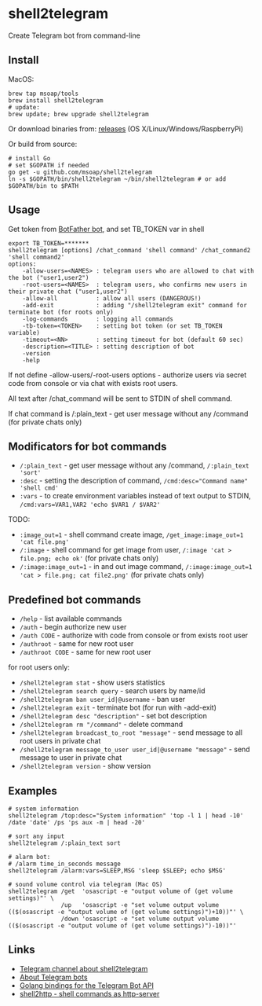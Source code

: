 shell2telegram
==============

Create Telegram bot from command-line

Install
-------

MacOS:

    brew tap msoap/tools
    brew install shell2telegram
    # update:
    brew update; brew upgrade shell2telegram

Or download binaries from: [releases](https://github.com/msoap/shell2telegram/releases) (OS X/Linux/Windows/RaspberryPi)

Or build from source:

    # install Go
    # set $GOPATH if needed
    go get -u github.com/msoap/shell2telegram
    ln -s $GOPATH/bin/shell2telegram ~/bin/shell2telegram # or add $GOPATH/bin to $PATH

Usage
-----

Get token from [BotFather bot](https://telegram.me/BotFather), and set TB_TOKEN var in shell

    export TB_TOKEN=*******
    shell2telegram [options] /chat_command 'shell command' /chat_command2 'shell command2'
    options:
        -allow-users=<NAMES> : telegram users who are allowed to chat with the bot ("user1,user2")
        -root-users=<NAMES>  : telegram users, who confirms new users in their private chat ("user1,user2")
        -allow-all           : allow all users (DANGEROUS!)
        -add-exit            : adding "/shell2telegram exit" command for terminate bot (for roots only)
        -log-commands        : logging all commands
        -tb-token=<TOKEN>    : setting bot token (or set TB_TOKEN variable)
        -timeout=<NN>        : setting timeout for bot (default 60 sec)
        -description=<TITLE> : setting description of bot
        -version
        -help

If not define -allow-users/-root-users options - authorize users via secret code from console or via chat with exists root users.

All text after /chat_command will be sent to STDIN of shell command.

If chat command is /:plain_text - get user message without any /command (for private chats only)

Modificators for bot commands
-----------------------------

  * `/:plain_text` - get user message without any /command, `/:plain_text 'sort'`
  * `:desc` - setting the description of command, `/cmd:desc="Command name" 'shell cmd'`
  * `:vars` - to create environment variables instead of text output to STDIN, `/cmd:vars=VAR1,VAR2 'echo $VAR1 / $VAR2'`

TODO:

  * `:image_out=1` - shell command create image, `/get_image:image_out=1 'cat file.png'`
  * `/:image` - shell command for get image from user, `/:image 'cat > file.png; echo ok'` (for private chats only)
  * `/:image:image_out=1` - in and out image command, `/:image:image_out=1 'cat > file.png; cat file2.png'` (for private chats only)

Predefined bot commands
-----------------------

  * `/help` - list available commands
  * `/auth` - begin authorize new user
  * `/auth CODE` - authorize with code from console or from exists root user
  * `/authroot` - same for new root user
  * `/authroot CODE` - same for new root user

for root users only:

  * `/shell2telegram stat` - show users statistics
  * `/shell2telegram search query` - search users by name/id
  * `/shell2telegram ban user_id|@username` - ban user
  * `/shell2telegram exit` - terminate bot (for run with -add-exit)
  * `/shell2telegram desc "description"` - set bot description
  * `/shell2telegram rm "/command"` - delete command
  * `/shell2telegram broadcast_to_root "message"` - send message to all root users in private chat
  * `/shell2telegram message_to_user user_id|@username "message"` - send message to user in private chat
  * `/shell2telegram version` - show version

Examples
--------

    # system information
    shell2telegram /top:desc="System information" 'top -l 1 | head -10' /date 'date' /ps 'ps aux -m | head -20'
    
    # sort any input
    shell2telegram /:plain_text sort
    
    # alarm bot:
    # /alarm time_in_seconds message
    shell2telegram /alarm:vars=SLEEP,MSG 'sleep $SLEEP; echo $MSG'
    
    # sound volume control via telegram (Mac OS)
    shell2telegram /get  'osascript -e "output volume of (get volume settings)"' \
                   /up   'osascript -e "set volume output volume (($(osascript -e "output volume of (get volume settings)")+10))"' \
                   /down 'osascript -e "set volume output volume (($(osascript -e "output volume of (get volume settings)")-10))"'

Links
-----

  * [Telegram channel about shell2telegram](https://telegram.me/shell2telegram)
  * [About Telegram bots](https://core.telegram.org/bots)
  * [Golang bindings for the Telegram Bot API](https://github.com/Syfaro/telegram-bot-api)
  * [shell2http - shell commands as http-server](https://github.com/msoap/shell2http)
